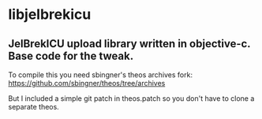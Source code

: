 # libjelbrekicu
## JelBrekICU upload library written in objective-c. Base code for the tweak.

 To compile this you need sbingner's theos archives fork: https://github.com/sbingner/theos/tree/archives

 But I included a simple git patch in theos.patch so you don't have to clone a separate theos.